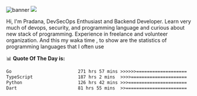 ![banner](.github/banner-profile.jpeg)
<img src="https://user-images.githubusercontent.com/73097560/115834477-dbab4500-a447-11eb-908a-139a6edaec5c.gif"></p>

Hi, I'm Pradana, DevSecOps Enthusiast and Backend Developer. Learn very much of devops, security, and programming language and curious about new stack of programming. Experience in freelance and volunteer organization. And this my waka time , to show are the statistics of programming languages that I often use

📊 **Quote Of The Day is:**
<!--START_SECTION:waka-->

```txt
Go                         271 hrs 57 mins >>>>>>===================   24.88 %
TypeScript                 187 hrs 2 mins  >>>>=====================   17.11 %
Python                     126 hrs 42 mins >>>======================   11.59 %
Dart                       81 hrs 55 mins  >>=======================   07.49 %
```

<!--END_SECTION:waka-->
